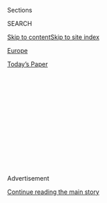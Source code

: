 <div id="app">

<div>

<div>

<div>

<div class="NYTAppHideMasthead css-1q2w90k e1suatyy0">

<div class="section css-ui9rw0 e1suatyy2">

<div class="css-eph4ug er09x8g0">

<div class="css-6n7j50">

</div>

<span class="css-1dv1kvn">Sections</span>

<div class="css-10488qs">

<span class="css-1dv1kvn">SEARCH</span>

</div>

[Skip to content](#site-content)[Skip to site
index](#site-index)

</div>

<div id="masthead-section-label" class="css-1wr3we4 eaxe0e00">

[Europe](https://www.nytimes.com/section/world/europe)

</div>

<div class="css-10698na e1huz5gh0">

</div>

</div>

<div id="masthead-bar-one" class="section hasLinks css-15hmgas e1csuq9d3">

<div class="css-uqyvli e1csuq9d0">

</div>

<div class="css-1uqjmks e1csuq9d1">

</div>

<div class="css-9e9ivx">

[](https://myaccount.nytimes.com/auth/login?response_type=cookie&client_id=vi)

</div>

<div class="css-1bvtpon e1csuq9d2">

[Today’s
Paper](https://www.nytimes.com/section/todayspaper)

</div>

</div>

</div>

</div>

<div data-aria-hidden="false">

<div id="site-content" data-role="main">

<div>

<div class="css-1aor85t" style="opacity:0.000000001;z-index:-1;visibility:hidden">

<div class="css-1hqnpie">

<div class="css-epjblv">

<span class="css-17xtcya">[Europe](/section/world/europe)</span><span class="css-x15j1o">|</span><span class="css-fwqvlz">On
Irish Border, Worries That ‘Brexit’ Will Undo a Hard-Won
Peace</span>

</div>

<div class="css-k008qs">

<div class="css-1iwv8en">

<span class="css-18z7m18"></span>

<div>

</div>

</div>

<span class="css-1n6z4y">https://nyti.ms/2utPO68</span>

<div class="css-1705lsu">

<div class="css-4xjgmj">

<div class="css-4skfbu" data-role="toolbar" data-aria-label="Social Media Share buttons, Save button, and Comments Panel with current comment count" data-testid="share-tools">

  - 
  - 
  - 
  - 
    
    <div class="css-6n7j50">
    
    </div>

  - 

</div>

</div>

</div>

</div>

</div>

</div>

<div id="NYT_TOP_BANNER_REGION" class="css-13pd83m">

</div>

<div id="top-wrapper" class="css-1sy8kpn">

<div id="top-slug" class="css-l9onyx">

Advertisement

</div>

[Continue reading the main
story](#after-top)

<div class="ad top-wrapper" style="text-align:center;height:100%;display:block;min-height:250px">

<div id="top" class="place-ad" data-position="top" data-size-key="top">

</div>

</div>

<div id="after-top">

</div>

</div>

<div id="sponsor-wrapper" class="css-1hyfx7x">

<div id="sponsor-slug" class="css-19vbshk">

Supported by

</div>

[Continue reading the main
story](#after-sponsor)

<div id="sponsor" class="ad sponsor-wrapper" style="text-align:center;height:100%;display:block">

</div>

<div id="after-sponsor">

</div>

</div>

<div class="css-1vkm6nb ehdk2mb0">

# On Irish Border, Worries That ‘Brexit’ Will Undo a Hard-Won Peace

</div>

<div class="css-79elbk" data-testid="photoviewer-wrapper">

<div class="css-z3e15g" data-testid="photoviewer-wrapper-hidden">

</div>

<div class="css-1a48zt4 ehw59r15" data-testid="photoviewer-children">

![<span class="css-16f3y1r e13ogyst0" data-aria-hidden="true">The former
border post between the Irish Republic and Northern Ireland in
Carrickarnon.</span><span class="css-cnj6d5 e1z0qqy90" itemprop="copyrightHolder"><span class="css-1ly73wi e1tej78p0">Credit...</span><span><span>Paulo
Nunes dos Santos for The New York
Times</span></span></span>](https://static01.nyt.com/images/2017/07/29/world/29borders2/29borders2-articleLarge.jpg?quality=75&auto=webp&disable=upscale)

</div>

</div>

<div class="css-xt80pu e12qa4dv0">

<div class="css-18e8msd">

<div class="css-vp77d3 epjyd6m0">

<div class="css-1baulvz">

By [<span class="css-1baulvz last-byline" itemprop="name">Sarah
Lyall</span>](http://www.nytimes.com/by/sarah-lyall)

</div>

</div>

  - Aug. 5,
    2017

  - 
    
    <div class="css-4xjgmj">
    
    <div class="css-d8bdto" data-role="toolbar" data-aria-label="Social Media Share buttons, Save button, and Comments Panel with current comment count" data-testid="share-tools">
    
      - 
      - 
      - 
      - 
        
        <div class="css-6n7j50">
        
        </div>
    
      - 
    
    </div>
    
    </div>

</div>

</div>

<div class="section meteredContent css-1r7ky0e" name="articleBody" itemprop="articleBody">

<div class="css-1fanzo5 StoryBodyCompanionColumn">

<div class="css-53u6y8">

LONDONDERRY, Northern Ireland — Crossing the border between Northern
Ireland and the Irish Republic used to involve delays, checkpoints,
bureaucratic harassment and the lurking threat of violence. That it’s
now virtually seamless — that you can drive across without even knowing
it — feels close to miraculous.

It is also one of the great successes of the Irish peace process of the
last several decades. “It was like you had to climb over a locked gate,”
George Fleming, the president of the Londonderry Chamber of Commerce,
said in an interview. “And then someone came and opened the gate.”

But as with so many [British-related matters these
days](https://www.nytimes.com/2017/07/20/world/europe/uk-brexit-conservative-party.html?rref=collection%2Fnewseventcollection%2Fbritain-brexit-european-union&action=click&contentCollection=europe&region=stream&module=stream_unit&version=latest&contentPlacement=4&pgtype=collection),
“Brexit” — Britain’s divorce from the European Union — has thrown this
hard-won arrangement into jeopardy.

If the British government succeeds in extricating itself from the
European Union, the two parts of Ireland will lose one of their most
important connective threads: a shared membership in the bloc. In an
instant, one part of the island would be in Europe, and the other would
not.

</div>

</div>

<div class="css-1fanzo5 StoryBodyCompanionColumn">

<div class="css-53u6y8">

Established nearly 100 years ago according to political expedience
rather than natural logic, the border — some 300 miles long, with about
210 crossings — is not easy to control, police or even always identify.
(Many of the crossings are on tiny back roads.)

Reinstating a hard border, as residents call it, would have both
psychological and practical implications. The movement of goods and
services between north and south, now commonplace and easy, would become
far more complicated with the introduction of new tariffs and customs
regulations.

</div>

</div>

<div class="css-79elbk" data-testid="photoviewer-wrapper">

<div class="css-z3e15g" data-testid="photoviewer-wrapper-hidden">

</div>

<div class="css-1a48zt4 ehw59r15" data-testid="photoviewer-children">

![<span class="css-16f3y1r e13ogyst0" data-aria-hidden="true">George
Fleming, right, the president of the Londonderry Chamber of Commerce in
Northern Ireland, with an employee of his farm equipment company, which
is just two miles from the
border.</span><span class="css-cnj6d5 e1z0qqy90" itemprop="copyrightHolder"><span class="css-1ly73wi e1tej78p0">Credit...</span><span>Paulo
Nunes dos Santos for The New York
Times</span></span>](https://static01.nyt.com/images/2017/07/29/world/29borders1/29borders1-articleLarge.jpg?quality=75&auto=webp&disable=upscale)

</div>

</div>

<div class="css-1fanzo5 StoryBodyCompanionColumn">

<div class="css-53u6y8">

There are fears, too, about the return of armed guards and checkpoints,
a resurgence of smuggling and other types of lawlessness, and a renewal
of violence from dissident Irish republicans bound to chafe at signs of
British control at the crossings.

Northern Ireland voted against Brexit in last year’s referendum. Polls
show that for practicality’s sake, a majority of people in the region,
whether they identify themselves as Irish or British, want the border to
remain porous and fluid.

</div>

</div>

<div class="css-1fanzo5 StoryBodyCompanionColumn">

<div class="css-53u6y8">

“To reimpose the border is like putting up the Berlin Wall again, after
you’ve taken it down,” said Mr. Fleming, whose farm equipment company is
based just two miles from the border.

He employs people from both north and south; does business in both north
and south (and abroad); and, along with some 325,000 other people per
week, regularly drives back and forth, too many times to count, between
the two places. His 96-year-old mother lives just across the border, in
the republic.

The island has been split in two since 1921 — the north, part of the
United Kingdom and governed from London, and the south, a sovereign
nation governed from Dublin. Most of the United Kingdom-European Union
border is the waters of the English Channel; the only somewhat
comparable land border is between Spain and [the British territory of
Gibraltar](https://www.nytimes.com/2017/04/01/world/europe/gibraltar-brexit-spain-britain-european-union.html?rref=collection%2Ftimestopic%2FGibraltar&action=click&contentCollection=world&region=stream&module=stream_unit&version=latest&contentPlacement=2&pgtype=collection).

The British government has sought to reassure border residents that
their concerns are being heard. “Nobody wants to return to the borders
of the past,” [Prime Minister Theresa May said in
January](https://www.irishtimes.com/news/ireland/irish-news/may-nobody-wants-to-return-to-the-borders-of-the-past-1.2940087),
pledging to maintain the so-called Common Travel Area, which allows
citizens of the United Kingdom and the republic to travel back and forth
without being subject to passport
controls.

</div>

</div>

<div class="css-79elbk" data-testid="photoviewer-wrapper">

<div class="css-z3e15g" data-testid="photoviewer-wrapper-hidden">

</div>

<div class="css-1a48zt4 ehw59r15" data-testid="photoviewer-children">

<div class="css-1xdhyk6 erfvjey0">

<span class="css-1ly73wi e1tej78p0">Image</span>

<div class="css-zjzyr8">

<div data-testid="lazyimage-container" style="height:257.77777777777777px">

</div>

</div>

</div>

<span class="css-16f3y1r e13ogyst0" data-aria-hidden="true">The
pedestrian Peace Bridge over the River Foyle connects Londonderry’s
mostly Catholic city center to the more Protestant Waterside
section.</span><span class="css-cnj6d5 e1z0qqy90" itemprop="copyrightHolder"><span class="css-1ly73wi e1tej78p0">Credit...</span><span>Paulo
Nunes dos Santos for The New York Times</span></span>

</div>

</div>

<div class="css-1fanzo5 StoryBodyCompanionColumn">

<div class="css-53u6y8">

But Ms. May’s words have convinced few people here. One of the prime
motivations for Brexit was Britain’s desire to reestablish sovereignty
and retake control of its borders. People who live on either side of the
divide wonder how Britain can possibly expect to achieve both things —
put in a new hard border with Europe while maintaining the current
openness.

They say, too, that easy statements from Westminster ignore hundreds of
years of complicated history and show a profound failure to understand
the intense emotions that Brexit has stirred up in a region scarred by
the past.

</div>

</div>

<div class="css-1fanzo5 StoryBodyCompanionColumn">

<div class="css-53u6y8">

Londonderry, for instance, is a predominantly Catholic city in a
majority Protestant region with a long and bitter history of violent
sectarian conflict. Ancient problems can seem very close to the surface
here. But in recent years — and most dramatically since the enactment,
in 1999, of the peace accord known as the Good Friday agreement — the
city has made a remarkable turnaround.

Few people make a big deal now about the once life-or-death question of
what to call the city: Londonderry, its official name and the one
Protestants traditionally prefer, or Derry, the Catholics’ favored name
and the one by which it is generally known. Reflecting that both sides
have a point, government organizations (and the BBC) have succumbed to
practicality and often write it as “Derry/Londonderry.”

“There’s no trouble here anymore,” said Shauna McClenaghan, a civic
leader in Inishowen, a nearby area of the republic that is intimately
connected to Londonderry politically and culturally, despite being
across the international border. “Derry’s just a city.”

Gerry Lynn, an amateur historian who leads tours at the Guildhall, the
historic downtown building where the City Council meets, unleashed a
condensed version of more than 1,000 extremely complex years of Irish
history by way of explaining how far the country, and the region, have
come since the Troubles (not to mention the
1600s).

</div>

</div>

<div class="css-79elbk" data-testid="photoviewer-wrapper">

<div class="css-z3e15g" data-testid="photoviewer-wrapper-hidden">

</div>

<div class="css-1a48zt4 ehw59r15" data-testid="photoviewer-children">

<div class="css-1xdhyk6 erfvjey0">

<span class="css-1ly73wi e1tej78p0">Image</span>

<div class="css-zjzyr8">

<div data-testid="lazyimage-container" style="height:257.77777777777777px">

</div>

</div>

</div>

<span class="css-16f3y1r e13ogyst0" data-aria-hidden="true">Republican
murals depicting the Troubles, on houses in the Bogside, a traditionally
Catholic neighborhood of Londonderry known for being the site of some of
the worst outbreaks of violence during that
conflict.</span><span class="css-cnj6d5 e1z0qqy90" itemprop="copyrightHolder"><span class="css-1ly73wi e1tej78p0">Credit...</span><span>Paulo
Nunes dos Santos for The New York Times</span></span>

</div>

</div>

<div class="css-1fanzo5 StoryBodyCompanionColumn">

<div class="css-53u6y8">

“This city, this country, is like a woman who has given birth,” Mr. Lynn
said. “All the trauma, the pain and the fighting are over. We’ve come
out of the Troubles — out of black and white and into color.”

Now buses full of tourists from China and South America pour in to
admire the 17th-century wall that surrounds the city, whose Protestant
residents are still proud that it was never breached by Catholic forces
during the Siege of Derry, in 1689. In 2013, the city became the [United
Kingdom’s first City of
Culture](http://www.bbc.com/news/uk-northern-ireland-foyle-west-20849679).

</div>

</div>

<div class="css-1fanzo5 StoryBodyCompanionColumn">

<div class="css-53u6y8">

In 2011, a pedestrian [Peace
Bridge](http://www.irelands-hidden-gems.com/derry-peace-bridge.html),
costing 14 million pounds, or about $21.7 million, and financed in large
part by European money, was built over the River Foyle, connecting the
mostly Catholic city center to the more Protestant Waterside section in
the east.

“Everyone’s so content with the peace we have here, and nobody really
makes too much fuss about the politics except the politicians,” said
Daphne Wilson, 50, who was ambling across the bridge the other day.

Though she voted for Brexit — “We don’t want pedophiles and terrorists
coming here” — she believes that free movement back and forth has helped
the two sides feel like part of a greater whole.

So does Toni Forrester, the chief executive of the chamber of commerce
in Letterkenny, County Donegal, next door in the republic. “We’ve worked
so hard and so closely together to get cross-border cooperation
working,” she
said.

</div>

</div>

<div class="css-79elbk" data-testid="photoviewer-wrapper">

<div class="css-z3e15g" data-testid="photoviewer-wrapper-hidden">

</div>

<div class="css-1a48zt4 ehw59r15" data-testid="photoviewer-children">

<div class="css-1xdhyk6 erfvjey0">

<span class="css-1ly73wi e1tej78p0">Image</span>

<div class="css-zjzyr8">

<div data-testid="lazyimage-container" style="height:257.77777777777777px">

</div>

</div>

</div>

<span class="css-16f3y1r e13ogyst0" data-aria-hidden="true">The Bogside
as seen from Derry
Walls.</span><span class="css-cnj6d5 e1z0qqy90" itemprop="copyrightHolder"><span class="css-1ly73wi e1tej78p0">Credit...</span><span>Paulo
Nunes dos Santos for The New York Times</span></span>

</div>

</div>

<div class="css-1fanzo5 StoryBodyCompanionColumn">

<div class="css-53u6y8">

As an example, she mentioned a new medical-imaging center in Londonderry
that is open to patients from the republic. “You can have a heart attack
in Donegal and be treated in Derry,” she said.

Community leaders worry that much of the delicate progress of the last
couple of decades — the softening of entrenched prejudices, the gradual
[moves toward
reconciliation](https://www.nytimes.com/2015/03/28/world/europe/using-flames-to-soothe-a-northern-ireland-city-scarred-by-fire.html)
— could be shattered by the reintroduction of an us-versus-them
mentality that a harder border would bring.

</div>

</div>

<div class="css-1fanzo5 StoryBodyCompanionColumn">

<div class="css-53u6y8">

“This area benefits from E.U. funding, from peace programs that benefit
north and south promoting the notion that we have more in common than we
have differences,” Ms. McClenaghan said.

Now 49 and joint chief executive of the Inishowen Development
Partnership, she grew up in Galway, in the republic, when the borders
were pockmarked with checkpoints and the roads patrolled by armed
officers.

“You’d see the army with their tanks and guns, and it was scary and
intimidating,” she said. “Passing the border, they’d always ask you
where you were going and where you were from.”

Ms. McClenaghan was chatting over a cup of coffee at a cafe in Bridgend,
at the southern end of the Inishowen peninsula. The border with Northern
Ireland was just down the road, near an intersection that already snarls
up and slows down at rush hour.

“What’s going to happen to traffic if there’s a hard border?” she asked.

Among other logistical awkwardnesses, the impractical way the island is
divided means that unless you take a three- or four-hour detour through
western Ireland, you cannot drive from Inishowen to Dublin without
crossing the border at least twice.

Back at the Guildhall, Mr. Lynn, the tour guide, said that having come
this far, people in the city had no desire to return to the way things
were before. “History has to be history,” he said. “It has to be left in
the past.”

</div>

</div>

</div>

<div>

</div>

<div>

</div>

<div>

</div>

<div>

<div id="bottom-wrapper" class="css-1ede5it">

<div id="bottom-slug" class="css-l9onyx">

Advertisement

</div>

[Continue reading the main
story](#after-bottom)

<div id="bottom" class="ad bottom-wrapper" style="text-align:center;height:100%;display:block;min-height:90px">

</div>

<div id="after-bottom">

</div>

</div>

</div>

</div>

</div>

## Site Index

<div>

</div>

## Site Information Navigation

  - [© <span>2020</span> <span>The New York Times
    Company</span>](https://help.nytimes.com/hc/en-us/articles/115014792127-Copyright-notice)

<!-- end list -->

  - [NYTCo](https://www.nytco.com/)
  - [Contact
    Us](https://help.nytimes.com/hc/en-us/articles/115015385887-Contact-Us)
  - [Work with us](https://www.nytco.com/careers/)
  - [Advertise](https://nytmediakit.com/)
  - [T Brand Studio](http://www.tbrandstudio.com/)
  - [Your Ad
    Choices](https://www.nytimes.com/privacy/cookie-policy#how-do-i-manage-trackers)
  - [Privacy](https://www.nytimes.com/privacy)
  - [Terms of
    Service](https://help.nytimes.com/hc/en-us/articles/115014893428-Terms-of-service)
  - [Terms of
    Sale](https://help.nytimes.com/hc/en-us/articles/115014893968-Terms-of-sale)
  - [Site
    Map](https://spiderbites.nytimes.com)
  - [Help](https://help.nytimes.com/hc/en-us)
  - [Subscriptions](https://www.nytimes.com/subscription?campaignId=37WXW)

</div>

</div>

</div>

</div>
